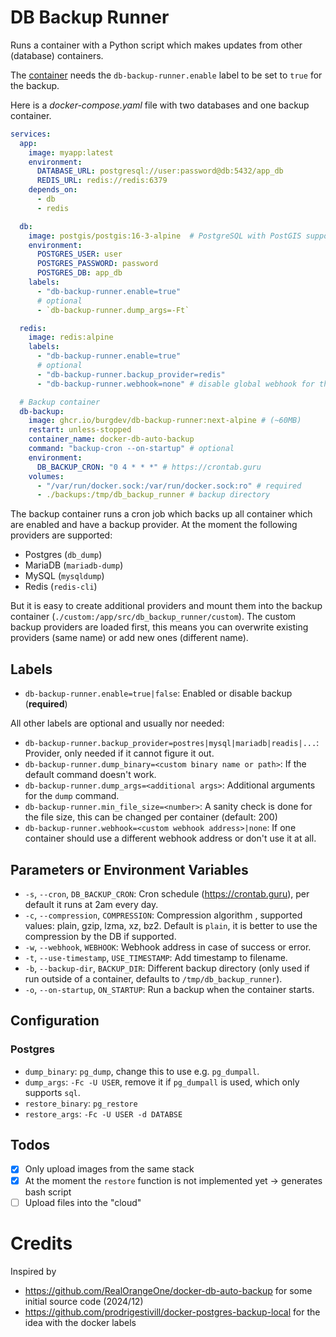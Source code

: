 # DB Backup Runner

Runs a container with a Python script which makes updates from other (database) containers.

The [container](https://ghcr.io/burgdev/db-backup-runner) needs the `db-backup-runner.enable` label to be set to `true` for the backup.

Here is a _docker-compose.yaml_ file with two databases and one backup container.

```yaml
services:
  app:
    image: myapp:latest
    environment:
      DATABASE_URL: postgresql://user:password@db:5432/app_db
      REDIS_URL: redis://redis:6379
    depends_on:
      - db
      - redis

  db:
    image: postgis/postgis:16-3-alpine  # PostgreSQL with PostGIS support
    environment:
      POSTGRES_USER: user
      POSTGRES_PASSWORD: password
      POSTGRES_DB: app_db
    labels:
      - "db-backup-runner.enable=true"
      # optional
      - `db-backup-runner.dump_args=-Ft`

  redis:
    image: redis:alpine
    labels:
      - "db-backup-runner.enable=true"
      # optional
      - "db-backup-runner.backup_provider=redis"
      - "db-backup-runner.webhook=none" # disable global webhook for thos container

  # Backup container
  db-backup:
    image: ghcr.io/burgdev/db-backup-runner:next-alpine # (~60MB)
    restart: unless-stopped
    container_name: docker-db-auto-backup
    command: "backup-cron --on-startup" # optional
    environment:
      DB_BACKUP_CRON: "0 4 * * *" # https://crontab.guru
    volumes:
      - "/var/run/docker.sock:/var/run/docker.sock:ro" # required
      - ./backups:/tmp/db_backup_runner # backup directory
```

The backup container runs a cron job which backs up all container which are enabled and have a
backup provider. At the moment the following providers are supported:

- Postgres (`db_dump`)
- MariaDB (`mariadb-dump`)
- MySQL (`mysqldump`)
- Redis (`redis-cli`)

But it is easy to create additional providers and mount them into the backup container
(`./custom:/app/src/db_backup_runner/custom`). The custom backup providers are loaded first, this means you can overwrite existing providers (same name) or add new ones (different name).

## Labels

- `db-backup-runner.enable=true|false`: Enabled or disable backup (**required**)

All other labels are optional and usually nor needed:

- `db-backup-runner.backup_provider=postres|mysql|mariadb|readis|...`: Provider, only needed if it cannot figure it out.
- `db-backup-runner.dump_binary=<custom binary name or path>`: If the default command doesn't work.
- `db-backup-runner.dump_args=<additional args>`: Additional arguments for the `dump` command.
- `db-backup-runner.min_file_size=<number>`: A sanity check is done for the file size, this can be changed per container (default: 200)
- `db-backup-runner.webhook=<custom webhook address>|none`: If one container should use a different webhook address or don't use it at all.

## Parameters or Environment Variables

- `-s`, `--cron`, `DB_BACKUP_CRON`: Cron schedule (https://crontab.guru), per default it runs at 2am every day.
- `-c`, `--compression`, `COMPRESSION`: Compression algorithm , supported values: plain, gzip, lzma, xz, bz2. Default is `plain`, it is better to use the compression by the DB if supported.
- `-w`, `--webhook`, `WEBHOOK`: Webhook address in case of success or error.
- `-t`, `--use-timestamp`, `USE_TIMESTAMP`: Add timestamp to filename.
- `-b`, `--backup-dir`, `BACKUP_DIR`: Different backup directory (only used if run outside of a container, defaults to `/tmp/db_backup_runner`).
- `-o`, `--on-startup`, `ON_STARTUP`: Run a backup when the container starts.

## Configuration

### Postgres

- `dump_binary`: `pg_dump`, change this to use e.g. `pg_dumpall`.
- `dump_args`: `-Fc -U USER`, remove it if `pg_dumpall` is used, which only supports `sql`.
- `restore_binary`: `pg_restore`
- `restore_args`: `-Fc -U USER -d DATABSE`

## Todos

- [x] Only upload images from the same stack
- [x] At the moment the `restore` function is not implemented yet -> generates bash script
- [ ] Upload files into the "cloud"

# Credits

Inspired by

- https://github.com/RealOrangeOne/docker-db-auto-backup for some initial source code (2024/12)
- https://github.com/prodrigestivill/docker-postgres-backup-local for the idea with the docker labels
